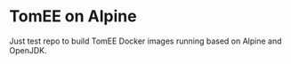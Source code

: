 # TomEE on Alpine

Just test repo to build TomEE Docker images running based on Alpine and OpenJDK.
